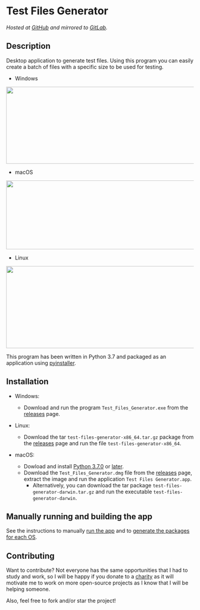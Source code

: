 # Test Files Generator

*Hosted at [GitHub](https://github.com/matuzalemmuller/test-files-generator) and mirrored to [GitLab](https://gitlab.com/matuzalemmuller/test-files-generator).*

## Description

Desktop application to generate test files. Using this program you can easily create a batch of files with a specific size to be used for testing.

* Windows

<img src="https://i.imgur.com/vvDuYJM.png" width="517" height="207" />

* macOS

<img src="https://i.imgur.com/m5iS95t.png" width="639" height="185" />

* Linux

<img src="https://i.imgur.com/YuCPGM5.png" width="632" height="221" />

This program has been written in Python 3.7 and packaged as an application using [pyinstaller](https://www.pyinstaller.org/).

## Installation

* Windows:

  * Download and run the program `Test_Files_Generator.exe` from the [releases](https://github.com/matuzalemmuller/test-files-generator/releases) page.

* Linux:

  * Download the tar `test-files-generator-x86_64.tar.gz` package from the [releases](https://github.com/matuzalemmuller/test-files-generator/releases) page and run the file `test-files-generator-x86_64`.

* macOS:

  * Dowload and install [Python 3.7.0](https://www.python.org/downloads/release/python-370/) or [later](https://www.python.org/downloads/).
  * Download the `Test_Files_Generator.dmg` file from the [releases](https://github.com/matuzalemmuller/test-files-generator/releases) page, extract the image and run the application `Test Files Generator.app`.
    * Alternatively, you can download the tar package `test-files-generator-darwin.tar.gz` and run the executable `test-files-generator-darwin`.

## Manually running and building the app

See the instructions to manually [run the app](src/README.md) and to [generate the packages for each OS](spec/README.md).

## Contributing

Want to contribute? Not everyone has the same opportunities that I had to study and work, so I will be happy if you donate to a [charity](https://www.globalgiving.org/) as it will motivate me to work on more open-source projects as I know that I will be helping someone.

Also, feel free to fork and/or star the project! 